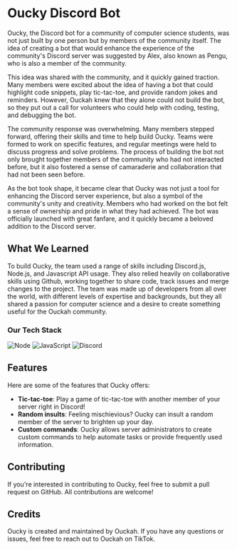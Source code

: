 # Oucky Discord Bot

Oucky, the Discord bot for a community of computer science students, was not just built by one person but by members of the community itself. The idea of creating a bot that would enhance the experience of the community's Discord server was suggested by Alex, also known as Pengu, who is also a member of the community.

This idea was shared with the community, and it quickly gained traction. Many members were excited about the idea of having a bot that could highlight code snippets, play tic-tac-toe, and provide random jokes and reminders. However, Ouckah knew that they alone could not build the bot, so they put out a call for volunteers who could help with coding, testing, and debugging the bot.

The community response was overwhelming. Many members stepped forward, offering their skills and time to help build Oucky. Teams were formed to work on specific features, and regular meetings were held to discuss progress and solve problems. The process of building the bot not only brought together members of the community who had not interacted before, but it also fostered a sense of camaraderie and collaboration that had not been seen before.

As the bot took shape, it became clear that Oucky was not just a tool for enhancing the Discord server experience, but also a symbol of the community's unity and creativity. Members who had worked on the bot felt a sense of ownership and pride in what they had achieved. The bot was officially launched with great fanfare, and it quickly became a beloved addition to the Discord server.

## What We Learned
To build Oucky, the team used a range of skills including Discord.js, Node.js, and Javascript API usage. They also relied heavily on collaborative skills using Github, working together to share code, track issues and merge changes to the project. The team was made up of developers from all over the world, with different levels of expertise and backgrounds, but they all shared a passion for computer science and a desire to create something useful for the Ouckah community.

### Our Tech Stack
![Node](https://img.shields.io/badge/Node.js-339933?style=for-the-badge&logo=nodedotjs&logoColor=white)
![JavaScript](https://img.shields.io/badge/-JavaScript-%23F7DF1C?style=flat-square&logo=javascript&logoColor=000000&labelColor=%23F7DF1C&color=%23FFCE5A)
![Discord](https://user-images.githubusercontent.com/43829909/232261505-16c284ec-519e-4a9b-8408-3388bd0eb249.svg)

## Features

Here are some of the features that Oucky offers:

- **Tic-tac-toe**: Play a game of tic-tac-toe with another member of your server right in Discord!
- **Random insults**: Feeling mischievious? Oucky can insult a random member of the server to brighten up your day.
- **Custom commands**: Oucky allows server administrators to create custom commands to help automate tasks or provide frequently used information.

## Contributing

If you're interested in contributing to Oucky, feel free to submit a pull request on GitHub. All contributions are welcome!

## Credits

Oucky is created and maintained by Ouckah. If you have any questions or issues, feel free to reach out to Ouckah on TikTok.
